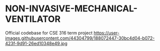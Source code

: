 # NON-INVASIVE-MECHANICAL-VENTILATOR
Official codebase for CSE 316 term project
https://user-images.githubusercontent.com/44304799/188072447-30bc4d04-b072-423f-9d91-26ed10348e49.jpg
